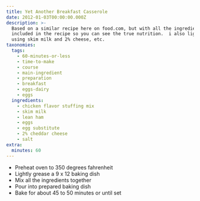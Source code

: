 ```yaml
---
title: Yet Another Breakfast Casserole
date: 2012-01-03T00:00:00.000Z
description: >-
  Based on a similar recipe here on food.com, but with all the ingredients
  included in the recipe so you can see the true nutrition.  i also lightened up
  using skim milk and 2% cheese, etc.
taxonomies:
  tags:
    - 60-minutes-or-less
    - time-to-make
    - course
    - main-ingredient
    - preparation
    - breakfast
    - eggs-dairy
    - eggs
  ingredients:
    - chicken flavor stuffing mix
    - skim milk
    - lean ham
    - eggs
    - egg substitute
    - 2% cheddar cheese
    - salt
extra:
  minutes: 60
---
```

 - Preheat oven to 350 degrees fahrenheit
 - Lightly grease a 9 x 12 baking dish
 - Mix all the ingredients together
 - Pour into prepared baking dish
 - Bake for about 45 to 50 minutes or until set
